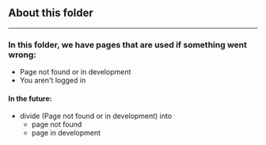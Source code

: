 ## About this folder

---

### In this folder, we have pages that are used if something went wrong:

- Page not found or in development
- You aren't logged in

#### In the future:
- divide (Page not found or in development) into
  + page not found
  + page in development